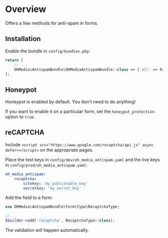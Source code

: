 Overview
========

Offers a few methods for anti-spam in forms.

Installation
------------

Enable the bundle in `config/bundles.php`:

```php
return [
    // ...
    OHMedia\AntispamBundle\OHMediaAntispamBundle::class => ['all' => true],
];
```


Honeypot
--------

Honeypot is enabled by default. You don't need to do anything!

If you want to enable it on a particular form,
set the `honeypot_protection` option to `true`.

reCAPTCHA
---------

Include `<script src="https://www.google.com/recaptcha/api.js" async defer></script>`
on the appropriate pages.

Place the test keys in `config/dev/oh_media_antispam.yaml`
and the live keys in `config/prod/oh_media_antispam.yaml`:

```yaml
oh_media_antispam:
    recaptcha:
        sitekey: 'my_publishable_key'
        secretkey: 'my_secret_key'
```

Add the field to a form:

```php
use OHMedia\AntispamBundle\Form\Type\RecaptchaType;

//...
$builder->add('recaptcha', RecaptchaType::class);
```

The validation will happen automatically.
